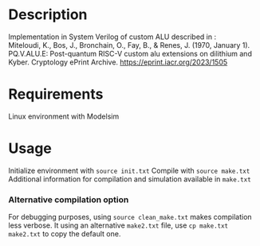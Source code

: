 # Description

Implementation in System Verilog of custom ALU described in : \
Miteloudi, K., Bos, J., Bronchain, O., Fay, B., & Renes, J. (1970, January 1). PQ.V.ALU.E: Post-quantum RISC-V custom alu extensions on dilithium and Kyber. Cryptology ePrint Archive. https://eprint.iacr.org/2023/1505

# Requirements

Linux environment with Modelsim

# Usage

Initialize environment with ```source init.txt```
Compile with ```source make.txt```
Additional information for compilation and simulation available in ```make.txt```

### Alternative compilation option

For debugging purposes, using ```source clean_make.txt``` makes compilation less verbose.
It using an alternative ```make2.txt``` file, use ```cp make.txt make2.txt``` to copy the default one.